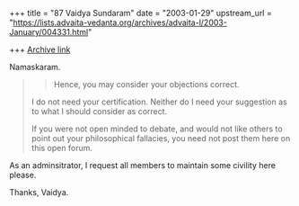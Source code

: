 +++
title = "87 Vaidya Sundaram"
date = "2003-01-29"
upstream_url = "https://lists.advaita-vedanta.org/archives/advaita-l/2003-January/004331.html"

+++
[Archive link](https://lists.advaita-vedanta.org/archives/advaita-l/2003-January/004331.html)

Namaskaram.

> > Hence, you may consider
> > your objections correct.
> >
> >
>
> I do not need your certification. Neither do I need
> your suggestion as to what I should consider as
> correct.
>
> If you were not open minded to debate, and would not
> like others to point out your philosophical fallacies,
> you need not post them here on this open forum.

As an adminsitrator, I request all members to maintain some civility here
please.

Thanks,
Vaidya.

